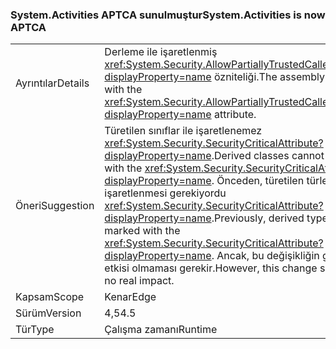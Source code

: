 ### <a name="systemactivities-is-now-aptca"></a><span data-ttu-id="6c4d1-101">System.Activities APTCA sunulmuştur</span><span class="sxs-lookup"><span data-stu-id="6c4d1-101">System.Activities is now APTCA</span></span>

|   |   |
|---|---|
|<span data-ttu-id="6c4d1-102">Ayrıntılar</span><span class="sxs-lookup"><span data-stu-id="6c4d1-102">Details</span></span>|<span data-ttu-id="6c4d1-103">Derleme ile işaretlenmiş <xref:System.Security.AllowPartiallyTrustedCallersAttribute?displayProperty=name> özniteliği.</span><span class="sxs-lookup"><span data-stu-id="6c4d1-103">The assembly is marked with the <xref:System.Security.AllowPartiallyTrustedCallersAttribute?displayProperty=name> attribute.</span></span>|
|<span data-ttu-id="6c4d1-104">Öneri</span><span class="sxs-lookup"><span data-stu-id="6c4d1-104">Suggestion</span></span>|<span data-ttu-id="6c4d1-105">Türetilen sınıflar ile işaretlenemez <xref:System.Security.SecurityCriticalAttribute?displayProperty=name>.</span><span class="sxs-lookup"><span data-stu-id="6c4d1-105">Derived classes cannot be marked with the <xref:System.Security.SecurityCriticalAttribute?displayProperty=name>.</span></span> <span data-ttu-id="6c4d1-106">Önceden, türetilen türler ile işaretlenmesi gerekiyordu <xref:System.Security.SecurityCriticalAttribute?displayProperty=name>.</span><span class="sxs-lookup"><span data-stu-id="6c4d1-106">Previously, derived types had to be marked with the <xref:System.Security.SecurityCriticalAttribute?displayProperty=name>.</span></span> <span data-ttu-id="6c4d1-107">Ancak, bu değişikliğin gerçek bir etkisi olmaması gerekir.</span><span class="sxs-lookup"><span data-stu-id="6c4d1-107">However, this change should have no real impact.</span></span>|
|<span data-ttu-id="6c4d1-108">Kapsam</span><span class="sxs-lookup"><span data-stu-id="6c4d1-108">Scope</span></span>|<span data-ttu-id="6c4d1-109">Kenar</span><span class="sxs-lookup"><span data-stu-id="6c4d1-109">Edge</span></span>|
|<span data-ttu-id="6c4d1-110">Sürüm</span><span class="sxs-lookup"><span data-stu-id="6c4d1-110">Version</span></span>|<span data-ttu-id="6c4d1-111">4,5</span><span class="sxs-lookup"><span data-stu-id="6c4d1-111">4.5</span></span>|
|<span data-ttu-id="6c4d1-112">Tür</span><span class="sxs-lookup"><span data-stu-id="6c4d1-112">Type</span></span>|<span data-ttu-id="6c4d1-113">Çalışma zamanı</span><span class="sxs-lookup"><span data-stu-id="6c4d1-113">Runtime</span></span>|

